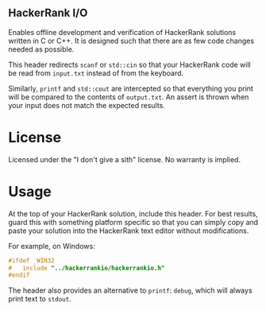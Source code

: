 HackerRank I/O
--------------

Enables offline development and verification of HackerRank solutions written in C or C++. It is designed such that there are as few code changes needed as possible.

This header redirects `scanf` or `std::cin` so that your HackerRank code will be read from `input.txt` instead of from the keyboard. 

Similarly, `printf` and `std::cout` are intercepted so that everything you print will be compared to the contents of `output.txt`. An assert is thrown when your input does not match the expected results.

License
=======
Licensed under the "I don't give a sith" license. No warranty is implied.


Usage
=====
At the top of your HackerRank solution, include this header. For best results, guard this with something platform specific so that you can simply copy and paste your solution into the HackerRank text editor without modifications.

For example, on Windows:

```cpp
#ifdef _WIN32
#	include "../hackerrankio/hackerrankio.h"
#endif
```

The header also provides an alternative to `printf`: `debug`, which will always print text to `stdout`.


